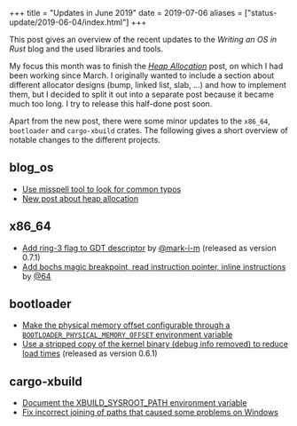 +++
title = "Updates in June 2019"
date = 2019-07-06
aliases = ["status-update/2019-06-04/index.html"]
+++

This post gives an overview of the recent updates to the _Writing an OS in Rust_ blog and the used libraries and tools.

My focus this month was to finish the [_Heap Allocation_](@/second-edition/posts/10-heap-allocation/index.md) post, on which I had been working since March. I originally wanted to include a section about different allocator designs (bump, linked list, slab, …) and how to implement them, but I decided to split it out into a separate post because it became much too long. I try to release this half-done post soon.

Apart from the new post, there were some minor updates to the `x86_64`, `bootloader` and `cargo-xbuild` crates. The following gives a short overview of notable changes to the different projects.

## blog_os

- [Use misspell tool to look for common typos](https://github.com/phil-opp/blog_os/pull/617)
- [New post about heap allocation](https://github.com/phil-opp/blog_os/pull/625)

## x86_64

- [Add ring-3 flag to GDT descriptor](https://github.com/rust-osdev/x86_64/pull/77) by [@mark-i-m](https://github.com/mark-i-m) (released as version 0.7.1)
- [Add bochs magic breakpoint, read instruction pointer, inline instructions](https://github.com/rust-osdev/x86_64/pull/79) by [@64](https://github.com/64)

## bootloader

- [Make the physical memory offset configurable through a `BOOTLOADER_PHYSICAL_MEMORY_OFFSET` environment variable](https://github.com/rust-osdev/bootloader/pull/58)
- [Use a stripped copy of the kernel binary (debug info removed) to reduce load times](https://github.com/rust-osdev/bootloader/pull/59) (released as version 0.6.1)

<!-- ## Bootimage -->

## cargo-xbuild

- [Document the XBUILD_SYSROOT_PATH environment variable](https://github.com/rust-osdev/cargo-xbuild/commit/994b5e75e1a4062cf506700e0ff38d5404338a37)
- [Fix incorrect joining of paths that caused some problems on Windows](https://github.com/rust-osdev/cargo-xbuild/commit/a1ff03311dd74447e8e845b4b96f2e137850027d)
